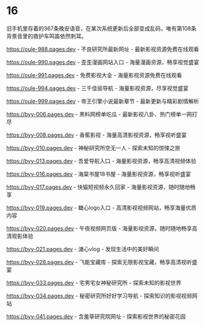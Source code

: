 # 16
旧手机里存着的367条晚安语音，在某次系统更新后全部变成乱码，唯有第108条背景音里的救护车鸣笛依然刺耳。

https://oule-988.pages.dev - 不良研究所最新网址 - 最新影视资源免费在线观看

https://oule-990.pages.dev - 歪歪漫画网站入口 - 海量漫画资源，畅享视觉盛宴

https://oule-991.pages.dev - 免费影视大全 - 海量影视资源免费在线观看

https://oule-994.pages.dev - 三千佳丽导航 - 海量影视资源，尽享视觉盛宴

https://oule-999.pages.dev - 帝王引擎小说最新章节 - 最新更新与精彩剧情解析

https://byy-006.pages.dev - 黑料网榜单吃瓜 - 最新影视八卦、热门榜单一网打尽

https://byy-008.pages.dev - 香蕉影视 - 海量高清影视资源，畅享视听盛宴

https://byy-010.pages.dev - 神秘研究所空无一人 - 探索未知的惊悚之旅

https://byy-013.pages.dev - 吾爱导航入口 - 海量影视资源，畅享高清视频体验

https://byy-016.pages.dev - 海棠书屋18书屋 - 海量影视资源，畅享视听盛宴

https://byy-017.pages.dev - 快猫短视频永久回家 - 海量影视资源，随时随地畅享

https://byy-019.pages.dev - 糖心logo入口 - 高清影视视频网站，畅享海量优质内容

https://byy-020.pages.dev - 午夜视频网页版 - 海量影视资源，随时随地畅享高清观影体验

https://byy-021.pages.dev - 溏心vlog - 发现生活中的美好瞬间

https://byy-026.pages.dev - 飞能宝藏库 - 探索无限影视宝藏，畅享高清视听盛宴

https://byy-033.pages.dev - 宅男宅女神秘研究所 - 探索未知的影视世界

https://byy-034.pages.dev - 秘密研究所好好学习导航 - 探索知识的影视视频网站

https://byy-041.pages.dev - 含羞草研究院网址 - 探索影视世界的秘密花园

